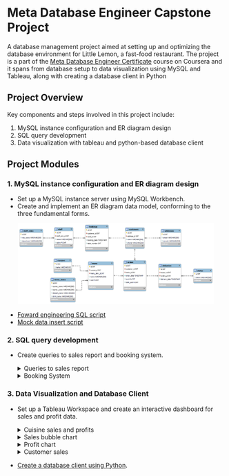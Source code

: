 # Meta Database Engineer Capstone Project

A database management project aimed at setting up and optimizing the database environment for Little Lemon, a fast-food restaurant. The project is a part of the [Meta Database Engineer Certificate](https://www.coursera.org/professional-certificates/meta-database-engineer) course on Coursera and it spans from database setup to data visualization using MySQL and Tableau, along with creating a database client in Python

## Project Overview

Key components and steps involved in this project include:

1. MySQL instance configuration and ER diagram design
2. SQL query development
3. Data visualization with tableau and python-based database client

## Project Modules

<h3> 1. MySQL instance configuration and ER diagram design </h3>

- Set up a MySQL instance server using MySQL Workbench.
- Create and implement an ER diagram data model, conforming to the three fundamental forms.
	
<p align="center">
<img src="erd/LittleLemonDM.png" width=90% height=90%> 

- [Foward engineering SQL script](https://github.com/marianamannes/db-capstone-project/blob/master/foward_engineering/script_FowardEngineering.sql)
- [Mock data insert script](https://github.com/marianamannes/db-capstone-project/blob/master/insert/insert_MockData.sql)

<h3> 2. SQL query development </h3>

- Create queries to sales report and booking system.

  <details>
  <summary> Queries to sales report </summary>
  
    <details>
    <summary>Create a view with all orders with a quantity greater than 2</summary>

      ```sql
      CREATE VIEW OrdersView AS
        (SELECT id AS order_id,
                      quantity,
                      total_cost
        FROM orders
        WHERE quantity > 2);
      ```
      
    </details>

    <details>
    <summary>Create a query to return all customers with orders that cost more than $150</summary>

      ```sql
      SELECT c.id AS customer_id,
            c.name as customer_name,
            o.id AS order_id,
            o.total_cost,
            m.name AS menu_name,
            mi.course_name,
            mi.starter_name
      FROM orders o 
      LEFT JOIN customers c ON o.customer_id = c.id
      LEFT JOIN menu m ON o.menu_id = m.id
      LEFT JOIN menu_items mi ON m.menu_item_id = mi.id
      WHERE total_cost > 150
      ORDER BY total_cost;
      ```
      
    </details>
    
    <details>
    <summary>Find all menu items for which more than 2 orders have been placed</summary>

      ```sql
      SELECT m.id AS menu_id,
            c.name AS cuisine_name,
            m.name AS menu_name
      FROM menu m 
      LEFT JOIN cuisines c ON m.cuisine_id = c.id
      WHERE m.id = ANY (SELECT menu_id FROM orders GROUP BY menu_id HAVING COUNT(*) > 2);
        ```

    </details>
    
    <details>
    <summary>Create a procedure that displays the maximum ordered quantity in the Orders table</summary>

      ```sql
      DELIMITER //
      
      CREATE PROCEDURE GetMaxQuantity()
      BEGIN
        SELECT MAX(quantity)
        FROM orders;
      END //
      
      DELIMITER ;
      ```

    </details>
    
    <details>
    <summary>Create a prepared statement to return the order id, the quantity and the order cost to some customer from the Orders table</summary>

      ```sql
      PREPARE GetOrderDetail FROM 'SELECT id, 
                                          quantity, 
                                          total_cost
                                          FROM orders
                                          WHERE customer_id = ?';
      
      SET @id = 1;
      EXECUTE GetOrderDetail USING @id;
      ```

    </details>

    <details>
    <summary>Create a stored procedure to delete an order record based on the user input of the order id</summary>

      ```sql
      DELIMITER //
      
      CREATE PROCEDURE CancelOrder(IN order_id INT)
      BEGIN
        DELETE 
        FROM orders
        WHERE id = order_id;
        SELECT CONCAT("Order ",order_id, " is cancelled.") AS Confirmation;
      END //
      
      DELIMITER ;
      ```

    </details>

  </details>

  <details>
  <summary> Booking System </summary>
    <details>
      <summary>Create a stored procedure to check whether a table in the restaurant is already booked</summary>

        ```sql
        DELIMITER //
        
        CREATE PROCEDURE CheckBooking(IN booking_date_check DATE, IN table_number_check INT)
        BEGIN
          DECLARE table_count INT;
        
          SELECT COUNT(*) INTO @table_count
          FROM bookings
          WHERE CAST(booking_date AS date) = booking_date_check AND
                table_number = table_number_check;
              
          IF (@table_count > 0)
            THEN 
              SELECT CONCAT('Table ', table_number_check, ' is already booked') AS "Booking status";
          ELSE
            SELECT CONCAT('Table ', table_number_check, ' is not booked') AS "Booking status";
          END IF;
        
        END // 

        DELIMITER ;
        ```

    </details>

    <details>
      <summary>Create a stored procedure with a transaction statement to perform a rollback if a customer reserves a table that’s already booked under another name</summary>

        ```sql
        DELIMITER // 
        
        CREATE PROCEDURE AddValidBooking(IN booking_date_insert TIMESTAMP,
                                        IN table_number_insert INT,
                                        IN customer_id_insert INT,
                                        IN staff_id_insert INT)
        BEGIN
            DECLARE table_count INT;
            
            SELECT COUNT(*) INTO @table_count
            FROM bookings
            WHERE CAST(booking_date AS date) = CAST(booking_date_insert AS date) AND
                  table_number = table_number_insert;

            START TRANSACTION;
            IF (@table_count > 0)
              THEN ROLLBACK;
              SELECT CONCAT('Table ', table_number_insert, ' is already booked - booking cancelled') AS "Booking status";
            ELSE
              INSERT INTO bookings(customer_id, staff_id, booking_date, table_number) VALUES
                          (customer_id_insert, staff_id_insert, booking_date_insert, table_number_insert);
              COMMIT;
              SELECT CONCAT('Booking completed successfully - table ', table_number_insert, ' is now booked') AS "Booking status";
            END IF;
            
        END // 
        
        DELIMITER ;
        ```

    </details>

    <details>
      <summary>Create a procedure to add a new table booking record</summary>

        ```sql
        DELIMITER //
        
        CREATE PROCEDURE AddBooking(IN booking_id_insert INT, 
                                    IN customer_id_insert INT,  
                                    IN table_number_insert INT, 
                                    IN booking_date_insert TIMESTAMP,  
                                    IN staff_id_insert INT)
          BEGIN
                                    
            INSERT INTO bookings(id, 
                                customer_id, 
                                table_number, 
                                booking_date,  
                                staff_id) 
            VALUES (booking_id_insert, 
                  customer_id_insert, 
                  table_number_insert, 
                  booking_date_insert, 
                  staff_id_insert);
        
            SELECT CONCAT('Booking completed successfully - table ', table_number_insert, ' is now booked') AS "Booking status";
        END // 
      
        DELIMITER ;
        ```

    </details>

    <details>
      <summary>Create a new procedure called UpdateBooking that they can use to update existing bookings in the booking table</summary>

        ```sql
        DELIMITER //
        
          CREATE PROCEDURE UpdateBooking (IN booking_id_update INT, 
                                          IN booking_date_update TIMESTAMP)
          BEGIN                           
        
          UPDATE bookings
          SET booking_date = booking_date_update
          WHERE id = booking_id_update;
          
          SELECT CONCAT('Booking ', booking_id_update, ' updated successfully') AS "Confirmation";
          
          END // 
          
        DELIMITER ;
        ```
        
    </details>
  </details>
  
<h3> 3. Data Visualization and Database Client </h3>

- Set up a Tableau Workspace and create an interactive dashboard for sales and profit data.

  <details>
    <summary>Cuisine sales and profits</summary>
    <img src="data_visualization/cuisine-sales-chart.png" width=65% height=65%> 
  </details>

  <details>
    <summary>Sales bubble chart</summary>
    <img src="data_visualization/sales-bubble-chart.png" width=65% height=65%> 
  </details>

  <details>
    <summary>Profit chart </summary>
    <img src="data_visualization/profit-chart.png" width=65% height=65%> 
  </details>

  <details>
    <summary>Customer sales </summary>
    <img src="data_visualization/customer-sales.png" width=65% height=65%> 
  </details>

- [Create a database client using Python](https://github.com/marianamannes/db-capstone-project/blob/master/db_client/db_client.ipynb).
